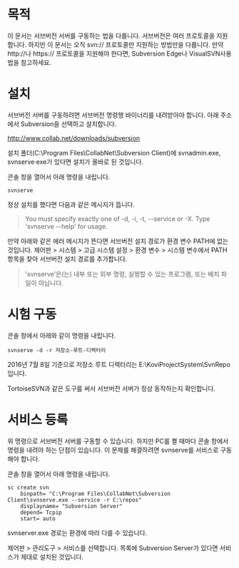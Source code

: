 # 목적

이 문서는 서브버전 서버를 구동하는 법을 다룹니다.
서브버전은 여러 프로토콜을 지원합니다.
하지만 이 문서는 오직 svn:// 프로토콜만 지원하는 방법만을 다룹니다.
만약 http://나 https:// 프로토콜을 지원해야 한다면, Subversion Edge나 VisualSVN사용법을 참고하세요.


# 설치

서브버전 서버를 구동하려면 서브버전 명령행 바이너리를 내려받아야 합니다.
아래 주소에서 Subversion을 선택하고 설치합니다.

http://www.collab.net/downloads/subversion

설치 폴더(C:\Program Files\CollabNet\Subversion Client)에 svnadmin.exe, svnserve·exe가 있다면 설치가 올바로 된 것입니다.

콘솔 창을 열어서 아래 명령을 내립니다.

```
svnserve
```

정상 설치를 했다면 다음과 같은 메시지가 뜹니다.

> You must specify exactly one of -d, -i, -t, --service or -X.
> Type 'svnserve --help' for usage.

만약 아래와 같은 에러 메시지가 뜬다면 서브버전 설치 경로가 환경 변수 PATH에 없는 것입니다.
제어판 > 시스템 > 고급 시스템 설정 > 환경 변수 > 시스템 변수에서 PATH 항목을 찾아 서브버전 설치 경로를 추가합니다.

> 'svnserve'은(는) 내부 또는 외부 명령, 실행할 수 있는 프로그램, 또는 배치 파일이 아닙니다.


# 시험 구동

콘솔 창에서 아래와 같이 명령을 내립니다.

```
svnserve -d -r 저장소-루트-디렉터리
```

2016년 7월 8일 기준으로 저장소 루트 디렉터리는 E:\KoviProjectSystem\SvnRepo 입니다.

TortoiseSVN과 같은 도구를 써서 서브버전 서버가 정상 동작하는지 확인합니다.


# 서비스 등록

위 명령으로 서브버전 서버를 구동할 수 있습니다.
하지만 PC를 켤 때마다 콘솔 창에서 명령을 내려야 하는 단점이 있습니다.
이 문제를 해결하려면 svnserve를 서비스로 구동해야 합니다.

콘솔 창을 열어서 아래 명령을 내립니다.

```
sc create svn
    binpath= "C:\Program Files\CollabNet\Subversion Client\svnserve.exe --service -r C:\repos"
    displayname= "Subversion Server"
    depend= Tcpip
    start= auto
```

svnserver.exe 경로는 환경에 따라 다를 수 있습니다.

제어판 > 관리도구 > 서비스를 선택합니다.
목록에 Subversion Server가 있다면 서비스가 제대로 설치된 것입니다.
